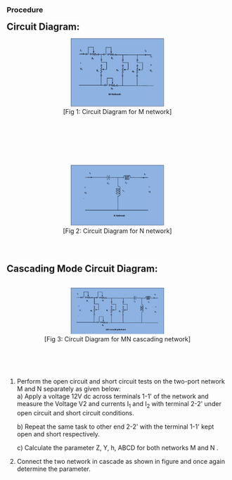 ### Procedure
<p>
								<span style="background-color: rgb(255, 255, 255); font-size: 21px;"><b>Circuit Diagram:</b></span>
								<br><figure style="text-align:center">
									  <img alt="" src="images/tp 7(1).jpg" style="width:50%; height:50%;">
									  <figcaption>[Fig 1: Circuit Diagram for M network]</figcaption>
								</figure><br>
								<br>
								<br>
								<br>
								<br><figure style="text-align:center">
									  <img alt="" src="images/tp 8.JPG" style="width:50%; height:50%;">
									  <figcaption>[Fig 2: Circuit Diagram for N network]</figcaption>
								</figure><br>
								<br>
								<br>
								<span style="background-color: rgb(255, 255, 255); font-size: 21px; "><b>Cascading Mode Circuit Diagram:</b></span>
								<br>
								<br><figure style="text-align:center">
									  <img alt="" src="images/tp 9.JPG" style="width:50%; height:50%;">
									  <figcaption>[Fig 3: Circuit Diagram for MN cascading network]</figcaption>
								</figure><br>
								<br>
								<br>
								<p>
								<ol type="1">
								<li> Perform the open circuit and short circuit tests on the two-port network M and N separately as given below:</li>
	a) Apply a voltage 12V dc across terminals 1-1' of the network and measure the Voltage V2 and currents I<sub>1</sub> and I<sub>2</sub> with terminal 2-2' under open circuit and short circuit conditions.
									
b) Repeat the same task to other end 2-2' with the terminal 1-1' kept open and short respectively.
									
c) Calculate the parameter Z, Y, h, ABCD for both networks M and N .
									
<li> Connect the two network in cascade as shown in figure and once again determine the parameter.</li>
									
<script id="MathJax-script" async src="https://cdn.jsdelivr.net/npm/mathjax@3/es5/tex-mml-chtml.js"></script>
	
